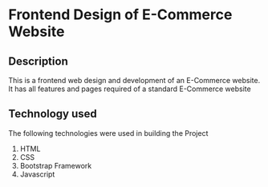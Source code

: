 #  Frontend Design of E-Commerce Website

## Description

This is a frontend web design and development of an E-Commerce website. It has all features and pages required of a standard E-Commerce website

## Technology used

The following technologies were used in building the Project
1. HTML
2. CSS
3. Bootstrap Framework
4. Javascript

